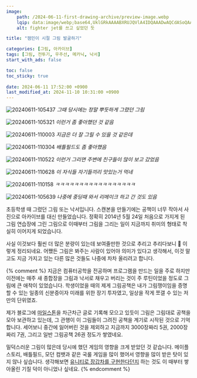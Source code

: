 ```yaml
---
image:
    path: /2024-06-11-first-drawing-archive/preview-image.webp
    lqip: data:image/webp;base64,UklGRkAAAABXRUJQVlA4IDQAAADwAQCdASoQAAgAAUAmJaQAAxeeWOcXmAAA/v40sMcuA/xORxchHG8Nwik+NPbpaQX0k4AA
    alt: fighter jet를 쓰고 싶었던 듯

title: "잼민이 시절 그림 발굴하기"

categories: [그림, 아카이브]
tags: [그림, 전투기, 우주선, 메카닉, 낙서]
start_with_ads: false

toc: false
toc_sticky: true
 
date: 2024-06-11 17:52:00 +0900
last_modified_at: 2024-11-10 10:31:00 +0900
---
```


![20240611-105437](/drawing/legacy/20240611_105437.webp)
_그때 당시에는 정말 뿌듯하게 그렸던 그림_

![20240611-105321](/drawing/legacy/20240611_105321.webp)
_이런거 좀 좋아했던 것 같음_

![20240611-110003](/drawing/legacy/20240611_110003.webp)
_지금은 더 잘 그릴 수 있을 것 같은데_

![20240611-110304](/drawing/legacy/20240611_110304.webp)
_배틀필드도 좀 좋아했음_

![20240611-110522](/drawing/legacy/20240611_110522.webp)
_이런거 그리면 주변에 친구들이 많이 보고 갔었음_

![20240611-110628](/drawing/legacy/20240611_110628.webp)
_이 자식들 자기들끼리 맛있는거 먹네_

![20240611-110158](/drawing/legacy/20240611_110158.webp)
_ㅋㅋㅋㅋㅋㅋㅋㅋㅋㅋㅋㅋㅋㅋㅋㅋㅋ_

![20240611-105639](/drawing/legacy/20240611_105639.webp)
_나중에 중딩때 와서 리메이크 하고 간 것도 있음_

초등학생 때 그렸던 그림 또는 낙서입니다. 스캔본을 만들기에는 공책이 너무 작아서 사진으로 아카이브를 대신 만들었습니다. 정확히 2014년 5월 24일 처음으로 가지게 된 그림 연습장에 그린 그림으로 이때부터 그림을 그리는 일이 지금까지 취미의 형태로 착실히 이어지게 되었습니다.

사실 이것보다 훨씬 더 많은 분량이 있는데 보여줄만한 것으로 추리고 추리다보니 🥲 이렇게 정리되네요. 어쨌든 그림은 봐주는 사람이 있어야 의미가 있다고 생각해서, 이것 말고도 지금 가지고 있는 다른 많은 것들도 나중에 차차 올리려고 합니다.

{% comment %}
지금은 컴퓨터공학을 전공하며 프로그램을 만드는 일을 주로 하지만 이전에는 매주 새 종합장을 그림과 낙서로 채우고 버리는 것이 주 루틴이었을 정도로 그림에 큰 애착이 있었습니다. 학생이었을 때의 제게 그림공책은 내가 그림쟁이임을 증명할 수 있는 일종의 신분증이자 미래를 위한 장기 투자였고, 일상을 작게 쪼갤 수 있는 저만의 단위였죠.

제가 블로그에 [마일스톤](https://hyngng.github.io/categories/%EB%A7%88%EC%9D%BC%EC%8A%A4%ED%86%A4/)을 차근차근 글로 기록해 모으고 있듯이 그림은 그림대로 공책을 모아 보관하고 있는데, 그 관행이 이 그림들이 그려진 공책을 계기로 시작된 것으로 기억합니다. 세어보니 중간에 잃어버린 것을 제외하고 지금까지 3000장짜리 5권, 2000장짜리 7권, 그리고 일반 그림공책 26권 정도가 쌓였네요.

밀덕스러운 그림이 많은데 당시에 했던 게임의 영향을 크게 받았던 것 같습니다. 메이플스토리, 배틀필드, 모던 컴뱃과 같은 국룰 게임을 많이 했어서 영향을 많이 받은 탓이 있지 않나 싶습니다. 생각해보면 [유니티로 장갑차를 구현한다던지](https://hyngng.github.io/posts/lavad/) 하는 것도 이 때부터 쌓아올린 기질 덕이 아니었나 싶네요.
{% endcomment %}